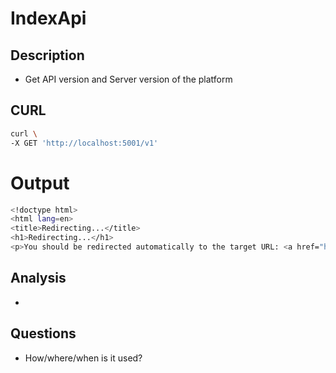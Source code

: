 # IndexApi
## Description
- Get API version and Server version of the platform
## CURL
```bash
curl \
-X GET 'http://localhost:5001/v1'
```
# Output
```bash
<!doctype html>
<html lang=en>
<title>Redirecting...</title>
<h1>Redirecting...</h1>
<p>You should be redirected automatically to the target URL: <a href="http://localhost:5001/v1/">http://localhost:5001/v1/</a>. If not, click the link.
```
## Analysis
- 
## Questions
- How/where/when is it used?